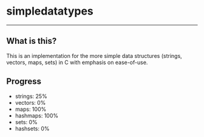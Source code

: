 # simpledatatypes
---
## What is this?
This is an implementation for the more simple data structures (strings, vectors, maps, sets) in C with emphasis on ease-of-use.
## Progress
 - strings: 25%
 - vectors: 0% 
 - maps: 100%
 - hashmaps: 100%
 - sets: 0%
 - hashsets: 0%
